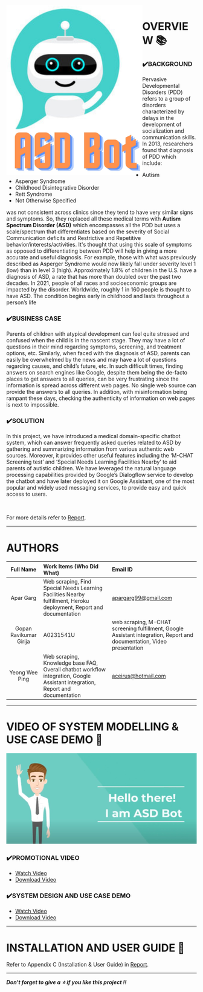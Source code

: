 &nbsp;&nbsp;&nbsp;&nbsp;&nbsp;&nbsp;&nbsp;&nbsp;&nbsp;&nbsp;&nbsp;&nbsp;&nbsp;&nbsp;&nbsp;&nbsp;&nbsp;&nbsp;&nbsp;&nbsp;&nbsp;&nbsp;&nbsp;&nbsp;&nbsp;&nbsp;&nbsp;&nbsp;&nbsp;&nbsp;&nbsp;<img src="https://github.com/AparGarg99/ASD-Bot/blob/master/Miscellaneous/logo_2.jpg" width=360 height=449 style="float: left; margin-right: 0px;" />
---

# OVERVIEW 📚
### ✔️BACKGROUND
Pervasive Developmental Disorders (PDD) refers to a group of disorders characterized by delays 
in the development of socialization and communication skills. In 2013, researchers found that 
diagnosis of PDD which include:
<ul>
<li> Autism 
<li> Asperger Syndrome 
<li> Childhood Disintegrative Disorder 
<li> Rett Syndrome 
<li> Not Otherwise Specified
</ul>
was not consistent across clinics since they tend to have very similar signs and symptoms. So, 
they replaced all these medical terms with <b>Autism Spectrum Disorder (ASD)</b> which 
encompasses all the PDD but uses a scale/spectrum that differentiates based on the severity of 
Social Communication deficits and Restrictive and Repetitive behavior/interests/activities. It's 
thought that using this scale of symptoms as opposed to differentiating between PDD will help in 
giving a more accurate and useful diagnosis. For example, those with what was previously 
described as Asperger Syndrome would now likely fall under severity level 1 (low) than in level 
3 (high).
Approximately 1.8% of children in the U.S. have a diagnosis of ASD, a rate that has more than 
doubled over the past two decades. In 2021, people of all races and socioeconomic groups are 
impacted by the disorder. Worldwide, roughly 1 in 160 people is thought to have ASD. The 
condition begins early in childhood and lasts throughout a person’s life

### ✔️BUSINESS CASE
Parents of children with atypical development can feel quite stressed and confused when the 
child is in the nascent stage. They may have a lot of questions in their mind regarding symptoms, 
screening, and treatment options, etc. Similarly, when faced with the diagnosis of ASD, parents 
can easily be overwhelmed by the news and may have a lot of questions regarding causes, and 
child’s future, etc. In such difficult times, finding answers on search engines like Google, 
despite them being the de-facto places to get answers to all queries, can be very frustrating since 
the information is spread across different web pages. No single web source can provide the 
answers to all queries. In addition, with misinformation being rampant these days, checking the 
authenticity of information on web pages is next to impossible.

### ✔️SOLUTION
In this project, we have introduced a medical domain-specific chatbot system, which can answer 
frequently asked queries related to ASD by gathering and summarizing information from various 
authentic web sources. Moreover, it provides other useful features including the ‘M-CHAT
Screening test’ and ‘Special Needs Learning Facilities Nearby’ to aid parents of autistic children. 
We have leveraged the natural language processing capabilities provided by Google’s 
Dialogflow service to develop the chatbot and have later deployed it on Google Assistant, one of 
the most popular and widely used messaging services, to provide easy and quick access to users.

<br>

For more details refer to [Report](https://github.com/AparGarg99/ASD-Bot/blob/master/ProjectReport/Report.pdf).

---

# AUTHORS

| Full Name  | Work Items (Who Did What) | Email ID |
| :---------------:| :-----| :-----|
| Apar Garg    | Web scraping, Find Special Needs Learning Facilities Nearby fulfillment, Heroku deployment, Report and documentation | apargarg99@gmail.com |
| Gopan Ravikumar Girija | A0231541U | web scraping, M-CHAT screening fulfillment, Google Assistant integration, Report and documentation, Video presentation | rggopan123@gmail.com |
| Yeong Wee Ping  | Web scraping, Knowledge base FAQ, Overall chatbot workflow integration, Google Assistant integration, Report and documentation | aceirus@hotmail.com |

---

# VIDEO OF SYSTEM MODELLING & USE CASE DEMO 🎥

![](https://github.com/AparGarg99/ASD-Bot/blob/master/Miscellaneous/HelloThere.JPG)

### ✔️PROMOTIONAL VIDEO
* [Watch Video](https://www.youtube.com/watch?v=0m2uWfa5KCg)
* [Download Video](https://drive.google.com/file/d/1YhYGIIpYq7YYN7P2fJ70Mafr9WpqrLmE/view?usp=sharing)

### ✔️SYSTEM DESIGN AND USE CASE DEMO
* [Watch Video](https://www.youtube.com/watch?v=3e6autoyVKE)
* [Download Video](https://drive.google.com/file/d/1AFYf8A9FKTBATN3XleLTQOHJWQk_5xnN/view?usp=sharing)
---

# INSTALLATION AND USER GUIDE 🔌

Refer to Appendix C (Installation & User Guide) in [Report](https://github.com/AparGarg99/ASD-Bot/blob/master/ProjectReport/Report.pdf).

---
***Don't forget to give a ⭐ if you like this project !!***
